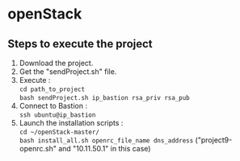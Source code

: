 # openStack

## Steps to execute the project

1. Download the project.  
2. Get the "sendProject.sh" file.  
3. Execute :   
`cd path_to_project`  
`bash sendProject.sh ip_bastion rsa_priv rsa_pub`  
4. Connect to Bastion :  
`ssh ubuntu@ip_bastion`  
5. Launch the installation scripts :  
`cd ~/openStack-master/`  
`bash install_all.sh openrc_file_name dns_address` ("project9-openrc.sh" and "10.11.50.1" in this case)   
